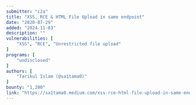 ```yaml
---
submitter: "c2a"
title: "XSS, RCE & HTML File Upload in same endpoint"
date: "2020-07-29"
added: "2024-11-03"
description: ""
vulnerabilities: [
    "XSS", "RCE", "Unrestricted file upload"
]
programs: [
    "undisclosed"
]
authors: [
    "Tarikul Islam (@sa1tama0)"
]
bounty: "1,200"
link: "https://sa1tama0.medium.com/xss-rce-html-file-upload-in-same-endpoint-4a03348445f4"
---
```




